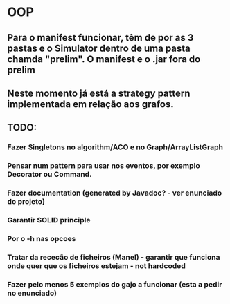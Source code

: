 # OOP

## Para o manifest funcionar, têm de por as 3 pastas e o Simulator dentro de uma pasta chamda "prelim". O manifest e o .jar fora do prelim

## Neste momento já está a strategy pattern implementada em relação aos grafos.

## TODO:
### Fazer Singletons no algorithm/ACO e no Graph/ArrayListGraph
### Pensar num pattern para usar nos eventos, por exemplo Decorator ou Command.
### Fazer documentation (generated by Javadoc? - ver enunciado do projeto)
### Garantir SOLID principle
### Por o -h nas opcoes
### Tratar da rececão de ficheiros (Manel) - garantir que funciona onde quer que os ficheiros estejam - not hardcoded
### Fazer pelo menos 5 exemplos do gajo a funcionar (esta a pedir no enunciado)

